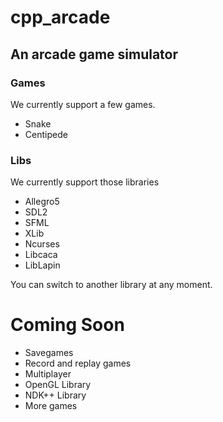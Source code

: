 # cpp_arcade
## An arcade game simulator

### Games
We currently support a few games.
- Snake
- Centipede

### Libs
We currently support those libraries
- Allegro5
- SDL2
- SFML
- XLib
- Ncurses
- Libcaca
- LibLapin

You can switch to another library at any moment.

# Coming Soon

- Savegames
- Record and replay games
- Multiplayer
- OpenGL Library
- NDK++ Library
- More games
